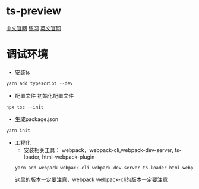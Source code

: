 # ts-preview
[中文官网](https://www.tslang.cn/)
[练习](https://www.tslang.cn/play/index.html)
[英文官网](https://www.typescriptlang.org/play#)
# 调试环境
- 安装ts
```js
yarn add typescript --dev
```
- 配置文件
初始化配置文件
```js
npx tsc --init
```
- 生成package.json
```js
yarn init
```
- 工程化
    - 安装相关工具： webpack，webpack-cli,webpack-dev-server, ts-loader, html-webpack-plugin
    ```js
    yarn add webpack webpack-cli webpack-dev-server ts-loader html-webpack-plugin --dev
    ```
    这里的版本一定要注意，webpack webpack-cli的版本一定要注意
